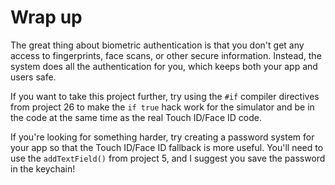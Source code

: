 # Wrap up

The great thing about biometric authentication is that you don't get any access to fingerprints, face scans, or other secure information. Instead, the system does all the authentication for you, which keeps both your app and users safe.

If you want to take this project further, try using the `#if` compiler directives from project 26 to make the `if true` hack work for the simulator and be in the code at the same time as the real Touch ID/Face ID code.

If you're looking for something harder, try creating a password system for your app so that the Touch ID/Face ID fallback is more useful. You'll need to use the `addTextField()` from project 5, and I suggest you save the password in the keychain!
